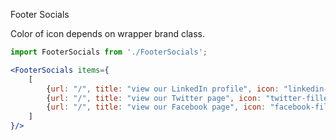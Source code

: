 Footer Socials

Color of icon depends on wrapper brand class.

```jsx
import FooterSocials from './FooterSocials';

<FooterSocials items={
    [
        {url: "/", title: "view our LinkedIn profile", icon: "linkedin-filled-30"},
        {url: "/", title: "view our Twitter page", icon: "twitter-filled-30"},
        {url: "/", title: "view our Facebook page", icon: "facebook-filled-30"},
    ]
}/>
```
